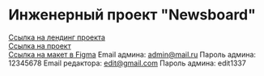 # Инженерный проект "Newsboard"
[Ссылка на лендинг проекта](http://lexa070301.bhuser.ru/newsboard/lending/) <br>
[Ссылка на проект](http://lexa070301.bhuser.ru/newsboard/) <br>
[Ссылка на макет в Figma](https://www.figma.com/file/xrF1Rtc1tiVYsSj8bo6cN5/Newsboard)
Email админа: admin@mail.ru
Пароль админа: 12345678
Email редактора: edit@gmail.com
Пароль админа: edit1337